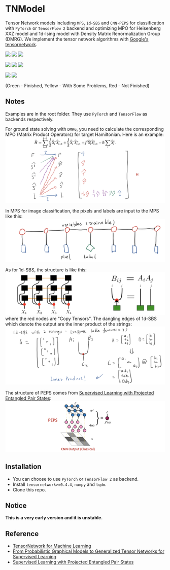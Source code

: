# TNModel
Tensor Network models including `MPS`, `1d-SBS` and `CNN-PEPS` for classification with `PyTorch` or `TensorFlow 2` backend and optimizing MPO for Heisenberg XXZ model and 1d-Ising model with Density Matrix Renormalization Group (DMRG). We implement the tensor network algorithms with [Google's tensornetwork](https://github.com/google/TensorNetwork.git).

![](https://img.shields.io/badge/MPS-PyTorch-a.svg) ![](https://img.shields.io/badge/SBS-PyTorch-a.svg) ![](https://img.shields.io/badge/PEPS-PyTorch-yellow.svg)

![](https://img.shields.io/badge/MPS-TensowFlow-a.svg) ![](https://img.shields.io/badge/SBS-TensowFlow-a.svg) ![](https://img.shields.io/badge/PEPS-TensorFlow-red.svg)

![](https://img.shields.io/badge/DMRG-XXZ-a.svg) ![](https://img.shields.io/badge/DMRG-Ising-a.svg)

(Green - Finished, Yellow - With Some Problems, Red - Not Finished)

## Notes
Examples are in the root folder. They use `PyTorch` and `TensorFlow` as backends respectively.

For ground state solving with `DMRG`, you need to calculate the corresponding MPO (Matrix Product Operators) for target Hamiltonian. Here is an example:
![mpo](img/mpo.png)

In MPS for image classification, the pixels and labels are input to the MPS like this:
![mps](img/mps.png)

As for 1d-SBS, the structure is like this:
![sbs](img/sbs.png)
where the red nodes are "Copy Tensors". The dangling edges of 1d-SBS which denote the output are the inner product of the strings:
![inner](img/inner.png)

The structure of PEPS comes from [Supervised Learning with Projected Entangled Pair States](https://arxiv.org/abs/2009.09932):
![peps](img/peps.png)


## Installation
- You can choose to use `PyTorch` or `TensorFlow 2` as backend.
- Install `tensornetwork>=0.4.4`, `numpy` and `tqdm`.
- Clone this repo.

## Notice
__This is a very early version and it is unstable.__

## Reference
- [TensorNetwork for Machine Learning](https://arxiv.org/abs/1906.06329)
- [From Probabilistic Graphical Models to Generalized Tensor Networks for Supervised Learning](https://arxiv.org/abs/1806.05964)
- [Supervised Learning with Projected Entangled Pair States](https://arxiv.org/abs/2009.09932)
